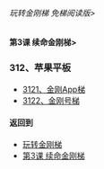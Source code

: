 ###### 玩转金刚梯 免梯阅读版> 
#### 第3课 续命金刚梯>

### 312、苹果平板
- [3121、金刚App梯](https://github.com/a2zitpro/web/blob/master/LadderFree/LadderLifeExtension/Apple/iPhone/LadderApp.md)
- [3122、金刚号梯 ](https://github.com/a2zitpro/web/blob/master/LadderFree/LadderLifeExtension/Apple/iPhone/LadderKKID.md)



#### 返回到
- [玩转金刚梯](https://github.com/a2zitpro/web/blob/master/LadderFree/main.md)
- [第3课 续命金刚梯](https://github.com/a2zitpro/web/blob/master/LadderFree/LadderLifeExtension/LadderLifeExtension.md)


